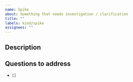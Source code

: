 ```yaml
---
name: Spike
about: Something that needs investigation / clarification
title: ""
labels: kind/spike
assignees: ""
---
```


## Description

## Questions to address

- [ ]
